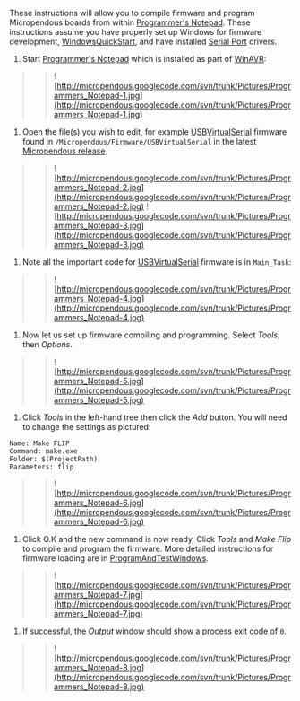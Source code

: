 These instructions will allow you to compile firmware and program Micropendous boards from within [Programmer's Notepad](http://sourceforge.net/projects/pnotepad/).  These instructions assume you have properly set up Windows for firmware development, [WindowsQuickStart](WindowsQuickStart.md), and have installed [Serial Port](SerialPortUsageWindows.md) drivers.

  1. Start [Programmer's Notepad](http://sourceforge.net/projects/pnotepad/) which is installed as part of [WinAVR](http://winavr.sourceforge.net/):
> > ![http://micropendous.googlecode.com/svn/trunk/Pictures/Programmers_Notepad-1.jpg](http://micropendous.googlecode.com/svn/trunk/Pictures/Programmers_Notepad-1.jpg)
  1. Open the file(s) you wish to edit, for example [USBVirtualSerial](USBVirtualSerial.md) firmware found in `/Micropendous/Firmware/USBVirtualSerial` in the latest [Micropendous release](http://code.google.com/p/micropendous/downloads/list).
> > ![http://micropendous.googlecode.com/svn/trunk/Pictures/Programmers_Notepad-2.jpg](http://micropendous.googlecode.com/svn/trunk/Pictures/Programmers_Notepad-2.jpg)
> > ![http://micropendous.googlecode.com/svn/trunk/Pictures/Programmers_Notepad-3.jpg](http://micropendous.googlecode.com/svn/trunk/Pictures/Programmers_Notepad-3.jpg)
  1. Note all the important code for [USBVirtualSerial](USBVirtualSerial.md) firmware is in `Main_Task`:
> > ![http://micropendous.googlecode.com/svn/trunk/Pictures/Programmers_Notepad-4.jpg](http://micropendous.googlecode.com/svn/trunk/Pictures/Programmers_Notepad-4.jpg)
  1. Now let us set up firmware compiling and programming.  Select _Tools_, then _Options_.
> > ![http://micropendous.googlecode.com/svn/trunk/Pictures/Programmers_Notepad-5.jpg](http://micropendous.googlecode.com/svn/trunk/Pictures/Programmers_Notepad-5.jpg)
  1. Click _Tools_ in the left-hand tree then click the _Add_ button.  You will need to change the settings as pictured:
```
Name: Make FLIP
Command: make.exe
Folder: $(ProjectPath)
Parameters: flip
```
> > ![http://micropendous.googlecode.com/svn/trunk/Pictures/Programmers_Notepad-6.jpg](http://micropendous.googlecode.com/svn/trunk/Pictures/Programmers_Notepad-6.jpg)
  1. Click O.K and the new command is now ready.  Click _Tools_ and _Make Flip_ to compile and program the firmware.  More detailed instructions for firmware loading are in [ProgramAndTestWindows](ProgramAndTestWindows.md).
> > ![http://micropendous.googlecode.com/svn/trunk/Pictures/Programmers_Notepad-7.jpg](http://micropendous.googlecode.com/svn/trunk/Pictures/Programmers_Notepad-7.jpg)
  1. If successful, the _Output_ window should show a process exit code of `0`.
> > ![http://micropendous.googlecode.com/svn/trunk/Pictures/Programmers_Notepad-8.jpg](http://micropendous.googlecode.com/svn/trunk/Pictures/Programmers_Notepad-8.jpg)